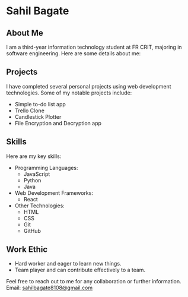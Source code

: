 # Sahil Bagate

## About Me
I am a third-year information technology student at FR CRIT, majoring in software engineering. Here are some details about me:

## Projects
I have completed several personal projects using web development technologies. Some of my notable projects include:

- Simple to-do list app
- Trello Clone
- Candlestick Plotter
- File Encryption and Decryption app

## Skills
Here are my key skills:

- Programming Languages:
  - JavaScript
  - Python
  - Java
- Web Development Frameworks:
  - React
- Other Technologies:
  - HTML
  - CSS
  - Git
  - GitHub

## Work Ethic
- Hard worker and eager to learn new things.
- Team player and can contribute effectively to a team.

Feel free to reach out to me for any collaboration or further information.\
Email: sahilbagate8108@gmail.com
